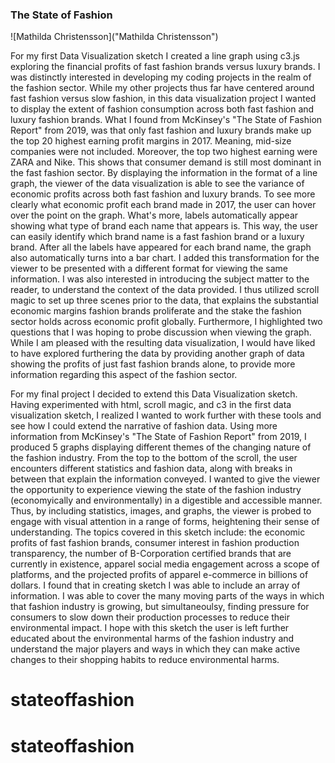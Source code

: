 ### The State of Fashion
![Mathilda Christensson]("Mathilda Christensson") 

For my first Data Visualization sketch I created a line graph using c3.js exploring the financial profits of fast fashion brands versus luxury brands. I was distinctly interested in developing my coding projects in the realm of the fashion sector. While my other projects thus far have centered around fast fashion versus slow fashion, in this data visualization project I wanted to display the extent of fashion consumption across both fast fashion and luxury fashion brands. What I found from McKinsey's "The State of Fashion Report" from 2019, was that only fast fashion and luxury brands make up the top 20 highest earning profit margins in 2017. Meaning, mid-size companies were not included. Moreover, the top two highest earning were ZARA and Nike. This shows that consumer demand is still most dominant in the fast fashion sector. By displaying the information in the format of a line graph, the viewer of the data visualization is able to see the variance of economic profits across both fast fashion and luxury brands. To see more clearly what economic profit each brand made in 2017, the user can hover over the point on the graph. What's more, labels automatically appear showing what type of brand each name that appears is. This way, the user can easily identify which brand name is a fast fashion brand or a luxury brand. After all the labels have appeared for each brand name, the graph also automatically turns into a bar chart. I added this transformation for the viewer to be presented with a different format for viewing the same information. I was also interested in introducing the subject matter to the reader, to understand the context of the data provided. I thus utilized scroll magic to set up three scenes prior to the data, that explains the substantial economic margins fashion brands proliferate and the stake the fashion sector holds across economic profit globally. Furthermore, I highlighted two questions that I was hoping to probe discussion when viewing the graph. While I am pleased with the resulting data visualization, I would have liked to have explored furthering the data by providing another graph of data showing the profits of just fast fashion brands alone, to provide more information regarding this aspect of the fashion sector. 


For my final project I decided to extend this Data Visualization sketch. Having experimented with html, scroll magic, and c3 in the first data visualization sketch, I realized I wanted to work further with these tools and see how I could extend the narrative of fashion data. Using more information from McKinsey's "The State of Fashion Report" from 2019, I produced 5 graphs displaying different themes of the changing nature of the fashion industry. From the top to the bottom of the scroll, the user encounters different statistics and fashion data, along with breaks in between that explain the information conveyed. I wanted to give the viewer the opportunity to experience viewing the state of the fashion industry (economyically and environmentally) in a digestible and accessible manner. Thus, by including statistics, images, and graphs, the viewer is probed to engage with visual attention in a range of forms, heightening their sense of understanding. The topics covered in this sketch include: the economic profits of fast fashion brands, consumer interest in fashion production transparency, the number of B-Corporation certified brands that are currently in existence, apparel social media engagement across a scope of platforms, and the projected profits of apparel e-commerce in billions of dollars. I found that in creating sketch I was able to include an array of information. I was able to cover the many moving parts of the ways in which that fashion industry is growing, but simultaneoulsy, finding pressure for consumers to slow down their production processes to reduce their environmental impact. I hope with this sketch the user is left further educated about the environmental harms of the fashion industry and understand the major players and ways in which they can make active changes to their shopping habits to reduce environmental harms. 


# stateoffashion
# stateoffashion
